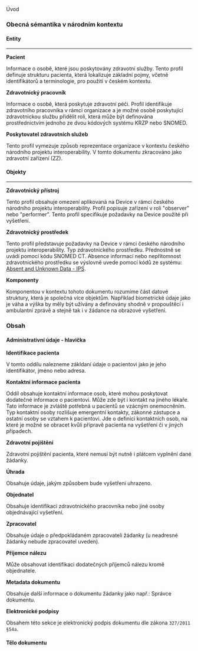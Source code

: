 Úvod

### Obecná sémantika v národním kontextu

#### Entity

---

**Pacient**

Informace o osobě, které jsou poskytovány zdravotní služby. Tento profil definuje strukturu pacienta, která lokalizuje základní pojmy, včetně identifikátorů a terminologie, pro použití v českém kontextu.

**Zdravotnický pracovník**

Informace o osobě, která poskytuje zdravotní péči. Profil identifikuje zdravotního pracovníka v rámci organizace a je možné osobě poskytující zdravotnickou službu přidělit roli, která může být definována prostřednictvím jednoho ze dvou kódových systému KRZP nebo SNOMED.  

**Poskytovatel zdravotních služeb**

Tento profil vymezuje způsob reprezentace organizace v kontextu českého národního projektu interoperability. V tomto dokumentu zkracováno jako zdravotní zařízení (ZZ).

#### Objekty

---

**Zdravotnický přístroj**

Tento profil obsahuje omezení aplikovaná na Device v rámci českého národního projektu interoperability. Profil popisuje zařízení v roli "observer" nebo "performer". Tento profil specifikuje požadavky na Device použité při vyšetření.

**Zdravotnický prostředek**

Tento profil představuje požadavky na Device v rámci českého národního projektu interoperability. 
Typ zdravotnického prostředku. Přednostně se uvádí pomocí kódu SNOMED CT. Absence informací nebo nepřítomnost zdravotnického prostředku se výslovně uvede pomocí kódů ze systému: [Absent and Unknown Data - IPS](https://fhir.org/guides/stats2/codesystem-hl7.fhir.uv.ips-absent-unknown-uv-ips.html).

**Komponenty**

Komponentou v kontextu tohoto dokumentu rozumíme část datové struktury, která je společná více objektům. Například biometrické údaje jako je váha a výška by měly být užívány a definovány shodně v propouštěcí i ambulantní zprávě a stejně tak i v žádance na obrazové vyšetření.

### Obsah

#### Administrativní údaje - hlavička

**Identifikace pacienta**

V tomto oddílu nalezneme zákldaní údaje o pacientovi jako je jeho identifikátor, jméno nebo adresa.

**Kontaktní informace pacienta**

Oddíl obsahuje kontaktní informace osob, které mohou poskytovat dodatečné informace o pacientovi. Může zde být i kontakt na jiného lékaře. Tato informace je zvláště potřebná u pacientů se vzácným onemocněním.
Typ kontaktní osoby rozlišuje emergentní kontakty, zákonné zástupce a ostatní osoby se vztahem k pacientovi. Jde o definici kontaktních osob, na které je možné se obracet kvůli přípravě pacienta na vyšetření či v jiných případech.

**Zdravotní pojištění**

Zdravotní pojištění pacienta, které nemusí být nutně i plátcem vyplnění dané žádanky. 

**Úhrada**

Obsahuje údaje, jakým způsobem bude vyšetření uhrazeno.

**Objednatel**

Obsahuje identifikaci zdravotnického pracovníka nebo jiné osoby objednávající vyšetření.

**Zpracovatel**

Obsahuje údaje o předpokládaném zpracovateli žádanky (u neadresné žádanky nebude zpracovatel uveden).

**Příjemce nálezu**

Může obsahovat identifikaci dodatečných příjemců nálezu kromě objednatele.

**Metadata dokumentu**

Obsahuje další informace o dokumentu žádanky jako např.: Správce dokumentu.

**Elektronické podpisy**

Obsahem této sekce je elektronický podpis dokumentu dle zákona `327/2011 §54a`.

#### Tělo dokumentu